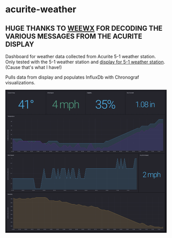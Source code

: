 # acurite-weather

## HUGE THANKS TO [WEEWX](http://weewx.com/) FOR DECODING THE VARIOUS MESSAGES FROM THE ACURITE DISPLAY

Dashboard for weather data collected from Acurite 5-1 weather station.
Only tested with the 5-1 weather station and [display for 5-1 weather station](https://www.acurite.com/shop-all/weather-instruments/weather-stations/5-in-1-color-weather-station-with-weather-ticker.html). (Cause that's what I have!)

Pulls data from display and populates InfluxDb with Chronograf visualizations.

![alt text](images/dashboard.png)
